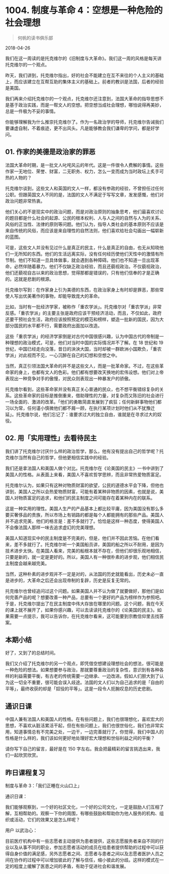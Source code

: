 # 1004. 制度与革命 4：空想是一种危险的社会理想

> 何帆的读书俱乐部

2018-04-26

我们在这一周读的是托克维尔的《旧制度与大革命》。我们这一周的风格是每天讲托克维尔的一个观点。

昨天，我们讲到，托克维尔指出，好的社会不能建立在互不来往的个人主义的基础上，而应该建立在互帮互助的集体主义的基础上。前者的教训是法国，后者的经验是美国。

我们再来介绍托克维尔的一个观点，托克维尔还注意到，法国大革命的指导思想不是基于政治实践，而是一帮文人的空想。把空想当成社会理想，哪怕说得再美妙，总是一件极为不妥的事情。

你能够理解我为什么推崇托克维尔了。作为一名政治学的导师，托克维尔告诫我们要谦虚自制，不着痕迹，更不出风头。凡是能够教会我们谦卑的学问，都是好学问。

## 01. 作家的美德是政治家的罪恶

法国大革命时期，是一批文人叱咤风云的年代。这是一件很令人费解的事情。这些作家一无地位、荣誉、财富，二无职务、权力，怎么一变而成为当时政坛上炙手可热的人物的？

托克维尔谈到，这些文人和英国的文人一样，都没有参政的经验，不曾担任过任何公职。但跟英国文人不同的是，法国的文人不满足于写写文章，发发感慨，他们对政治问题非常热衷。

他们关心的不是现实中的政治问题，而是对政治原则的抽象思考，他们最喜欢讨论的题目都是什么社会的起源、公民的根本权利、人与人之间的自然与人为的关系、风俗的正当性、法律的原则等问题。他们认为，指导人类社会的基本原则不应该是来自传统的风俗，而应该是来自理性的自然法则，他们喜欢给社会勾画出一幅崭新的蓝图。

可是，这些文人并没有见过什么是真正的民主，什么是真正的自由，也无从知晓他们一无所知的东西。他们的生活远离实际，没有任何经历使他们天性中的激情有所节制。他们不知道一旦具体做事，就会遇到各种障碍。他们也不知道一旦出现革命，必然伴随着暴力。他们不仅缺乏政治经验，而且还藐视政治。不仅藐视政治，他们还藐视自古以来的政治思想，觉得那都是错误的，只有他们信奉的才是正确的。这就是悲剧的根源。

托克维尔写到：在作家身上引为美德的东西，在政治家身上有时却是罪恶，那些常使人写出优美著作的事物，却能导致庞大的革命。

比如，当时有一批经济学家，被称作「重农学派」。托克维尔对「重农学派」非常反感。「重农学派」的主要主张是政府应该干预经济活动，而且，不仅如此，政府还要干预社会生活，政府应该按照预定的模范和榜样，塑造一批新的国民，因为大部分国民的水平都不行，需要政府出面加以改造。

这些「重农学派」的经济学家倒是对古代中国很感兴趣，认为中国古代的帝制是一种理想的政治模式，可是，他们对当时中国的实际情况并不了解。在 18 世纪和 19 世纪，中国已经走向没落，昔日的泱泱大国，当时却被一群欧洲小国欺负，「重农学派」对此视而不见，一心沉醉在自己的幻想和空想之中。

当然，真正引领法国大革命的并不是这些文人，而是一批革命家。不过，在这些革命家的身上，也都有文人的色彩。他们都有想要改天换地的宏伟设想。他们对上帝表现出一种竞争对手的傲慢，对民众则表现出一种暴发户的骄傲。

托克维尔看到，这些革命家并没有真正关心普通的民众，也不想平衡错综复杂的关系。这些革命家的目标是推倒重来，借助理性的力量，对复杂而又陈旧的社会进行一场全面的、激进的改革。「他们的勇敢简直发展到了疯狂；任何新鲜事物他们都习以为常，任何谨小慎微他们都不屑一顾，在执行某项计划时他们从不犹豫迁延」。托克维尔说，他们忘记了：谁要求过大的独立自由，谁就是在寻求过大的奴役。

## 02. 用「实用理性」去看待民主

我们讲了托克维尔讨厌什么样的政治哲学，那么，他有没有提出自己的哲学呢？托克维尔当然有自己的哲学，但他更相信实践中的经验。

我们还是拿法国人和美国人做个对比。托克维尔在《论美国的民主》一书中讲到了美国人的性格。从表面上来看，美国人不喜欢哲学思辨，而且非常热爱物质富足。

托克维尔认为，如果只有这种对物质财富的欲望，公民的道德水平会下降，但他也讲到，美国人之所以会热爱物质财富，可能有着某种非物质的因素，也就是说，美国人对物质富足的追求，和他们的民主制度之间可能存在着某种内在的联系。

这是一种实用的理性。美国人生产的产品基本上都比较平庸，因为美国没有那么多要买奢侈品的贵族，所以市场上有销路的都是每个人都能拥有的那些产品。美国人并不追求完美，他们的格言是：差不多就行了。恰恰是这样一种态度，使得美国人不会像法国人那样一味去追求虚幻的完美理想。

美国人知道现实中的民主制度是不完美的，但是，他们并不因此苦恼。在他们看来，差不多就行了。托克维尔听一个美国船员讲，美国的船之所以不耐用，是因为技术进步太快。在美国人看来，完美的船根本就不存在，但他们却很乐观地相信，只要是新的，就一定是更好的。所以，美国人有一种很朴素的进步观，他们相信民主制度会越来越完美。

当然，这种朴素的进步观并不一定是对的，从法国的历史就能看出，历史未必一直是进步的，大革命之后还会出现帝制的复辟，历史是反复无常的。

托克维尔也曾经追问过这个问题。如果美国人并不认为做了就要做好，那他们是如何完善产品的呢？想要改善一种产品，总要有一个更好的产品为榜样作为参照吧。于是，托克维尔提出了在民主制度中伟大存放在哪里的问题。这个问题，我在今天的课上就不展开了，如果你感兴趣，可以去读读托克维尔的《论美国的民主》。如果需要一点提示，我可以告诉你，在托克维尔看来，这可能要到宗教信仰里去找答案。

## 本期小结

好了，又到了的总结时间。

我们又介绍了托克维尔的另一个观点，即凭借空想建设理想社会的想法，很可能是一种危险的想法。如果想要参与政治，那就要尊重政治的复杂性，意识到有各种各样的利益需要平衡，有古老的传统需要一边继承、一边改进。假如人们胆大到了认为这一切全不重要，很可能会误入歧途。法国的文人们以为自己追求的是「自由的平等」，最终收获的却是「奴役的平等」。这是一段令人扼腕叹息的历史悲剧。

## 通识日课

中国人兼有法国人和美国人的性格。在有些问题上，我们也很理想化，喜欢宏大的思想，不喜欢从脏活累活干起，但在有些问题上，我们也很世俗化，我们也非常实用，知道事情总有不完美之处，一边干，一边完善就行了。你觉得，我们中国人的性格是什么样的，我们该如何更好地处理好宏大理想和世俗利益之间的平衡？

请你写下自己的留言，最好是在 150 字左右。我会把最精彩的留言挑选出来，我们一起欣赏欣赏。

## 昨日课程复习

制度与革命 3：「我们正睡在火山口上」

通识日课：

我们能够观察到，一个好的社区文化，一个好的公司文化，一定是鼓励人们互相了解，互相帮助的。观察一下你的周围，有哪些鼓励和帮助你为他人服务的机构、组织或活动，它们的效果又是怎么样呢？

用户 以武治心：

目前医疗机构中有一些志愿者主动提供为患者提供，这些志愿服务者来自不同的行业以及从事不同的职业，参加志愿者活动的成员在给患者提供帮助的过程中可以获得自身价值的满足感，另外志愿者之间、志愿者与患者之间以及志愿者医护人员之间在协作的过程中可以增加彼此的了解与信任，缩小彼此的分歧。这样的模式在一定的程度上缓解了医患之间的矛盾，有助于促进社会和谐发展。

